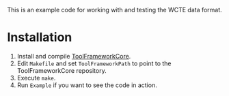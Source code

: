 This is an example code for working with and testing the WCTE data format.

# Installation

1. Install and compile [ToolFrameworkCore](https://github.com/ToolFramework/ToolFrameworkCore).
2. Edit `Makefile` and set `ToolFrameworkPath` to point to the ToolFrameworkCore repository.
3. Execute `make`.
4. Run `Example` if you want to see the code in action.
